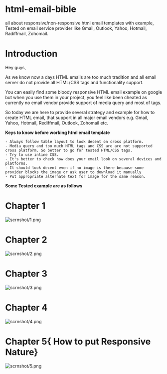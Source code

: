 # html-email-bible
all about responsive/non-responsive html email templates with example, Tested on email service provider like Gmail, Outlook, Yahoo, Hotmail, Radiffmail, Zohomail.

# Introduction 

Hey guys,

As we know now a days HTML emails are too much tradition and all email server do not provide all HTML/CSS tags and functionality support.

You can easily find some bloody responsive HTML email example on google but when you use them in your project,
you feel like been cheated as currently no email vendor provide support of media query and most of tags.

So today we are here to provide several strategy and example for how to create HTML email, that support in all major email vendors e.g.
Gmail, Yahoo, Hotmail, Rediffmail, Outlook, Zohomail etc.

**Keys to know before working html email template**

	- Always follow table layout to look decent on cross platform.
	- Media query and too much HTML tags and CSS are are not supported cross platform. So better to go for tested HTML/CSS tags.
	- Try to use inline CSS.
	- It's better to check how does your email look on several devices and platforms.
	- It should look decent even if no image is there because some provider blocks the image or ask user to download it manually
	- Put appropriate alternate text for image for the same reason.
	
**Some Tested example are as follows**
	
# Chapter 1

![scrnshot/1.png](http://103.48.109.99:5001/static/scrnshot/1.png "visit us at www.app4pc.com")

# Chapter 2
![scrnshot/2.png](http://103.48.109.99:5001/static/scrnshot/2.png "visit us at www.app4pc.com")

# Chapter 3
![scrnshot/3.png](http://103.48.109.99:5001/static/scrnshot/3.png "visit us at www.app4pc.com")

# Chapter 4
![scrnshot/4.png](http://103.48.109.99:5001/static/scrnshot/4.png "visit us at www.app4pc.com")

# Chapter 5{ How to put Responsive Nature}
![scrnshot/5.png](http://103.48.109.99:5001/static/scrnshot/5.png "visit us at www.app4pc.com")

